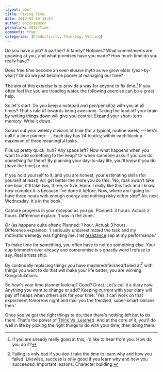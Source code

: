 ```yaml
---
layout: post
title: Fixing Time
date: 2012-02-10 18:13
author: onionsamson
permalink: 2012/time
comments: true
categories: [Productivity, Thinking, Writing]
---
```


Do you have a job? A partner? A family? Hobbies? What commitments are
gnawing at you, and what promises have you made? How much time do you
really have?

Does free time become an ever-elusive myth as we grow older
(year-by-year)? Or do we just become poorer at managing our time?

The aim of this exercise is to provide a way for anyone to fix
time.[^1] If you often feel like you are treading water, the
following exercise can be a great help.

So let's start. Do you keep a notepad and pen/pencil(s) with you at all
times? That's rule \#1 towards being awesome. Taking the load off your
brain by writing things down will give you control. Expand your
short-term memory. Write it down.

Scrawl out your weekly division of time (for a typical, routine week)
---lets's call it a time planner---. Each day has 24 blocks; within each
block a maximum of three meaningful tasks.

Fills up pretty quick, huh? Any space left? Now what happens when you
want to add something to the heap? Or when someone asks if you can do
something for them? By planning your day-to-day life, you'll know if you
do \[have the time\] or not.

If you hold yourself to it, and you are honest, your estimating skills
(for yourself at least) will get better the more you do this: 'No, *task
x*won't take one hour, it'll take two, three, or five. Hmm. I really
like this task and I know how complex it is because I've done it before.
Now, where am I going to have three hours with enough energy and nothing
risky either side? Ah, next Wednesday. It's in the book.'

Capture progress in your notepad as you go: Planned: 3 hours. Actual: 2
hours. Difference explain: 'I was in the zone.'

Or (as happens quite often): Planned: 1 hour. Actual: 3 hours.\
Difference explained: 'I seriously underestimated the task and my
motivation/energy was fighting me. I let
[resistance](http://warofart.com "Steven Pressfield – The War of Art")
sap at my performance.'

To make time for something, you often have to not do something else.
Your cup brimmeth over already and compromise is a ghastly word I refuse
to say. Real artists ship.

By continually replacing things you have mastered/finished/failed
at[^2] with things you want to do that will make your life
better, you are winning. Congratulations.

So how's your time planner looking? Good? Great. Let's call it a diary
now. Anything you want to change or add? Keeping current with your diary
will pay off heaps when others ask for your time: 'Yes, I can work on
that experiment tomorrow night and mail you the frenzied, super-smart
simians then.'

Once you've got the right things to do, then there's nothing left but to
do them. That's the power of [Think Vs.
Learned](http://ibsimpson.com/post/think-vs.-learned "IBSIMPSON – Think Versus Learned").
And at the core of it, you'll do well in life by picking the right
things to do with your time, then doing them.

[^1]: If you are already really good at this, I'd like to hear from you.
How do you do it?

[^2]: Failing is only bad if you don't take the time to learn why and how
you failed. Likewise, success is only good if you learn why and how you
succeeded. Important lessons. Character building.
